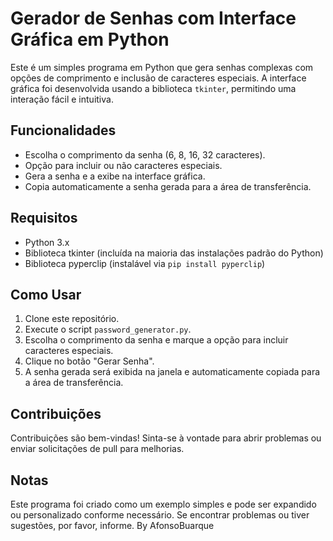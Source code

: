 # Gerador de Senhas com Interface Gráfica em Python

Este é um simples programa em Python que gera senhas complexas com opções de comprimento e inclusão de caracteres especiais. A interface gráfica foi desenvolvida usando a biblioteca `tkinter`, permitindo uma interação fácil e intuitiva.

## Funcionalidades

- Escolha o comprimento da senha (6, 8, 16, 32 caracteres).
- Opção para incluir ou não caracteres especiais.
- Gera a senha e a exibe na interface gráfica.
- Copia automaticamente a senha gerada para a área de transferência.

## Requisitos

- Python 3.x
- Biblioteca tkinter (incluída na maioria das instalações padrão do Python)
- Biblioteca pyperclip (instalável via `pip install pyperclip`)

## Como Usar

1. Clone este repositório.
2. Execute o script `password_generator.py`.
3. Escolha o comprimento da senha e marque a opção para incluir caracteres especiais.
4. Clique no botão "Gerar Senha".
5. A senha gerada será exibida na janela e automaticamente copiada para a área de transferência.

## Contribuições

Contribuições são bem-vindas! Sinta-se à vontade para abrir problemas ou enviar solicitações de pull para melhorias.

## Notas

Este programa foi criado como um exemplo simples e pode ser expandido ou personalizado conforme necessário. Se encontrar problemas ou tiver sugestões, por favor, informe.
By AfonsoBuarque
